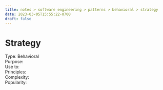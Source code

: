 ```yaml
---
title: notes > software engineering > patterns > behavioral > strategy
date: 2023-03-05T15:55:22-0700
draft: false
---
```

# Strategy
Type: Behavioral  
Purpose:  
Use to:  
Principles:  
Complexity:  
Popularity:  
